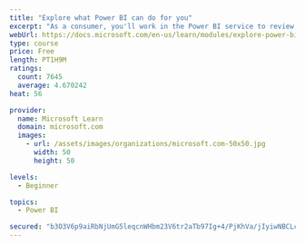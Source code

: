 ```yaml
---
title: "Explore what Power BI can do for you"
excerpt: "As a consumer, you'll work in the Power BI service to review and interact with content that has been shared with you. This module provides the foundational information that you need to work effectively in the Power BI service."
webUrl: https://docs.microsoft.com/en-us/learn/modules/explore-power-bi-service/
type: course
price: Free
length: PT1H9M
ratings:
  count: 7645
  average: 4.670242
heat: 56

provider:
  name: Microsoft Learn
  domain: microsoft.com
  images:
    - url: /assets/images/organizations/microsoft.com-50x50.jpg
      width: 50
      height: 50

levels:
  - Beginner

topics:
  - Power BI

secured: "b3O3V6p9aiRbNjUmG5leqcnWHbm23V6tr2aTb97Ig+4/PjKhVa/jIyiwNBCLcWFNYvNlIrOye1hpOvWi+ylbvLueqkcoBI8/zk+kNo5J1oox0UpDanSELWoh96iMDu0ZbSfpYAd6XkIJ+CQufAdfaTaKpqNNhD64bujpnX5PlxxHM4wOCJK/QQiFURHfvcQyoDB/mVXw/qdwzsA5TNwNRn0wrAq5J5S2hdZfQF2cfjEFdCn5YDJ0M4P6TlyoD5LjQKhcEhyV2OLSiQqkE+61WK4CWPjPp3TBn9QqgyjGvGNoC9SXYOgpbvL236DgqtQY9sthlfh9VaIr3MAkt+R1vtPk4u9XU/Qga60oYqsezAGr1t9zwlA08wp7u7zz0tqBV8h0+s3RyI1pyh3svsDqkmFmFw2F3HTp4ZmfGi4odhw=;JIausgbZZ0xyVvuUT3HiAA=="
---
```



